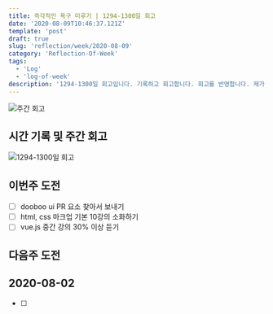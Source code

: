 ```yaml
---
title: 즉각적인 욕구 미루기 | 1294-1300일 회고
date: '2020-08-09T10:46:37.121Z'
template: 'post'
draft: true
slug: 'reflection/week/2020-08-09'
category: 'Reflection-Of-Week'
tags:
  - 'Log'
  - 'log-of-week'
description: '1294-1300일 회고입니다. 기록하고 회고합니다. 회고를 반영합니다. 제가 자라는 방식입니다.'
---
```

![주간 회고](https://imgur.com/PwMHNaY.png)



## 시간 기록 및 주간 회고 

![1294-1300일 회고](.png)


## 이번주 도전
- [ ] dooboo ui PR 요소 찾아서 보내기 
- [ ] html, css 마크업 기본 10강의 소화하기 
- [ ] vue.js 중간 강의 30% 이상 듣기 

## 다음주 도전

## 2020-08-02
- [ ] 
